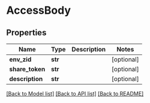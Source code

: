 # AccessBody

## Properties
Name | Type | Description | Notes
------------ | ------------- | ------------- | -------------
**env_zid** | **str** |  | [optional] 
**share_token** | **str** |  | [optional] 
**description** | **str** |  | [optional] 

[[Back to Model list]](../README.md#documentation-for-models) [[Back to API list]](../README.md#documentation-for-api-endpoints) [[Back to README]](../README.md)

